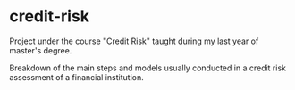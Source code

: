 # credit-risk

Project under the course "Credit Risk" taught during my last year of master's degree.

Breakdown of the main steps and models usually conducted in a credit risk assessment of a financial institution. 
